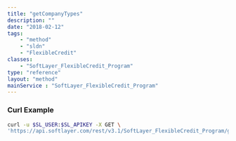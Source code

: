 ```yaml
---
title: "getCompanyTypes"
description: ""
date: "2018-02-12"
tags:
    - "method"
    - "sldn"
    - "FlexibleCredit"
classes:
    - "SoftLayer_FlexibleCredit_Program"
type: "reference"
layout: "method"
mainService : "SoftLayer_FlexibleCredit_Program"
---
```


### Curl Example
```bash
curl -u $SL_USER:$SL_APIKEY -X GET \
'https://api.softlayer.com/rest/v3.1/SoftLayer_FlexibleCredit_Program/getCompanyTypes'
```
